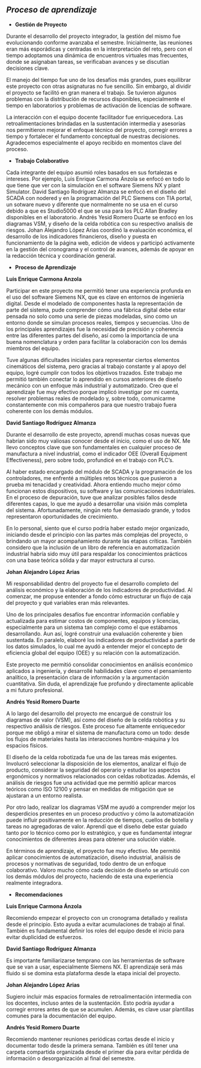 ## *Proceso de aprendizaje*

- **Gestión de Proyecto**

Durante el desarrollo del proyecto integrador, la gestión del mismo fue evolucionando conforme avanzaba el semestre. Inicialmente, las reuniones eran más esporádicas y centradas en la interpretación del reto, pero con el tiempo adoptamos una dinámica de encuentros virtuales mas frecuentes, donde se asignaban tareas, se verificaban avances y se discutían decisiones clave.



El manejo del tiempo fue uno de los desafíos más grandes, pues equilibrar este proyecto con otras asignaturas no fue sencillo. Sin embargo, al dividir el proyecto se facilitó en gran manera el trabajo. Se tuvieron algunos problemas con la distribución de recursos disponibles, especialmente el tiempo en laboratorios y problemas de activación de licencias de software.



La interacción con el equipo docente facilitador fue enriquecedora. Las retroalimentaciones brindadas en la sustentación intermedia y asesorías nos permitieron mejorar el enfoque técnico del proyecto, corregir errores a tiempo y fortalecer el fundamento conceptual de nuestras decisiones. Agradecemos especialmente el apoyo recibido en momentos clave del proceso.



- **Trabajo Colaborativo**



Cada integrante del equipo asumió roles basados en sus fortalezas e intereses. Por ejemplo, Luis Enrique Carmona Ánzola se enfocó en todo lo que tiene que ver con la simulación en el software Siemens NX y plant Simulator. David Santiago Rodríguez Almanza se enfocó en el diseño del SCADA con nodered y en la programación del PLC Siemens con TIA portal, un sotware nuevo y diferente que normalmente no se usa en el curso debido a que es Studio5000 el que se usa para los PLC Allan Bradley disponibles en el laboratorio. Andrés Yesid Romero Duarte se enfocó en los diagramas VSM, y diseño de la celda robótica con su respectivo analisis de riesgos. Johan Alejandro López Arias coordinó la evaluación económica, el desarrollo de los indicadores financieros, diseño y puesta en funcionamiento de la página web, edición de videos y participó activamente en la gestión del cronograma y el control de avances, además de apoyar en la redacción técnica y coordinación general.



- **Proceso de Aprendizaje**



**Luis Enrique Carmona Anzola** 



Participar en este proyecto me permitió tener una experiencia profunda en el uso del software Siemens NX, que es clave en entornos de ingeniería digital. Desde el modelado de componentes hasta la representación de parte del sistema, pude comprender cómo una fábrica digital debe estar pensada no solo como una serie de piezas modeladas, sino como un entorno donde se simulan procesos reales, tiempos y secuencias. Uno de los principales aprendizajes fue la necesidad de precisión y coherencia entre las diferentes partes del diseño, así como la importancia de una buena nomenclatura y orden para facilitar la colaboración con los demás miembros del equipo.



Tuve algunas dificultades iniciales para representar ciertos elementos cinemáticos del sistema, pero gracias al trabajo constante y al apoyo del equipo, logré cumplir con todos los objetivos trazados. Este trabajo me permitió también conectar lo aprendido en cursos anteriores de diseño mecánico con un enfoque más industrial y automatizado. Creo que el aprendizaje fue muy efectivo porque implicó investigar por mi cuenta, resolver problemas reales de modelado y, sobre todo, comunicarme constantemente con mis compañeros para que nuestro trabajo fuera coherente con los demás módulos.



**David Santiago Rodríguez Almanza**

Durante el desarrollo de este proyecto, aprendí muchas cosas nuevas que habrían sido muy valiosas conocer desde el inicio, como el uso de NX. Me llevo conceptos clave que son fundamentales en cualquier proceso de manufactura a nivel industrial, como el indicador OEE (Overall Equipment Effectiveness), pero sobre todo, profundicé en el trabajo con PLC’s.

Al haber estado encargado del módulo de SCADA y la programación de los controladores, me enfrenté a múltiples retos técnicos que pusieron a prueba mi tenacidad y creatividad. Ahora entiendo mucho mejor cómo funcionan estos dispositivos, su software y las comunicaciones industriales. En el proceso de depuración, tuve que analizar posibles fallos desde diferentes capas, lo que me ayudó a desarrollar una visión más completa del sistema. Afortunadamente, ningún reto fue demasiado grande, y todos representaron oportunidades de crecimiento.

En lo personal, siento que el curso podría haber estado mejor organizado, iniciando desde el principio con las partes más complejas del proyecto, o brindando un mayor acompañamiento durante las etapas críticas. También considero que la inclusión de un libro de referencia en automatización industrial habría sido muy útil para respaldar los conocimientos prácticos con una base teórica sólida y dar mayor estructura al curso.




**Johan Alejandro López Arias**



Mi responsabilidad dentro del proyecto fue el desarrollo completo del análisis económico y la elaboración de los indicadores de productividad. Al comenzar, me propuse entender a fondo cómo estructurar un flujo de caja del proyecto y qué variables eran más relevantes.



Uno de los principales desafíos fue encontrar información confiable y actualizada para estimar costos de componentes, equipos y licencias, especialmente para un sistema tan complejo como el que estábamos desarrollando. Aun así, logré construir una evaluación coherente y bien sustentada. En paralelo, elaboré los indicadores de productividad a partir de los datos simulados, lo cual me ayudó a entender mejor el concepto de eficiencia global del equipo (OEE) y su relación con la automatización.



Este proyecto me permitió consolidar conocimientos en análisis económico aplicados a ingeniería, y desarrollé habilidades clave como el pensamiento analítico, la presentación clara de información y la argumentación cuantitativa. Sin duda, el aprendizaje fue profundo y directamente aplicable a mi futuro profesional.



**Andrés Yesid Romero Duarte**



A lo largo del desarrollo del proyecto me encargué de construir los diagramas de valor (VSM), así como del diseño de la celda robótica y su respectivo análisis de riesgos. Este proceso fue altamente enriquecedor porque me obligó a mirar el sistema de manufactura como un todo: desde los flujos de materiales hasta las interacciones hombre-máquina y los espacios físicos.



El diseño de la celda robotizada fue una de las tareas más exigentes. Involucró seleccionar la disposición de los elementos, analizar el flujo de producto, considerar la seguridad del operario y estudiar los aspectos ergonómicos y normativos relacionados con celdas robotizadas. Además, el análisis de riesgos fue una actividad que me permitió aplicar marcos teóricos como ISO 12100 y pensar en medidas de mitigación que se ajustaran a un entorno realista.



Por otro lado, realizar los diagramas VSM me ayudó a comprender mejor los desperdicios presentes en un proceso productivo y cómo la automatización puede influir positivamente en la reducción de tiempos, cuellos de botella y tareas no agregadoras de valor. Aprendí que el diseño debe estar guiado tanto por lo técnico como por lo estratégico, y que es fundamental integrar conocimientos de diferentes áreas para obtener una solución viable.



En términos de aprendizaje, el proyecto fue muy efectivo. Me permitió aplicar conocimientos de automatización, diseño industrial, análisis de procesos y normativas de seguridad, todo dentro de un enfoque colaborativo. Valoro mucho cómo cada decisión de diseño se articuló con los demás módulos del proyecto, haciendo de esta una experiencia realmente integradora.



- **Recomendaciones**



**Luis Enrique Carmona Ánzola**



Recomiendo empezar el proyecto con un cronograma detallado y realista desde el principio. Esto ayuda a evitar acumulaciones de trabajo al final. También es fundamental definir los roles del equipo desde el inicio para evitar duplicidad de esfuerzos.



**David Santiago Rodríguez Almanza**

Es importante familiarizarse temprano con las herramientas de software que se van a usar, especialmente Siemens NX. El aprendizaje será más fluido si se domina esta plataforma desde la etapa inicial del proyecto.





**Johan Alejandro López Arias**



Sugiero incluir más espacios formales de retroalimentación intermedia con los docentes, incluso antes de la sustentación. Esto podría ayudar a corregir errores antes de que se acumulen. Además, es clave usar plantillas comunes para la documentación del equipo.



**Andrés Yesid Romero Duarte**



Recomiendo mantener reuniones periódicas cortas desde el inicio y documentar todo desde la primera semana. También es útil tener una carpeta compartida organizada desde el primer día para evitar pérdida de información o desorganización al final del semestre.
